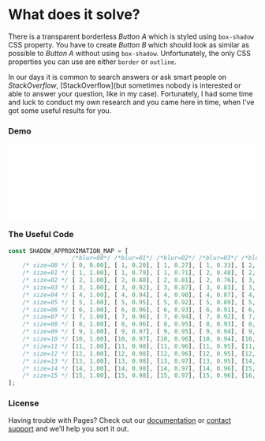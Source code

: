 # What does it solve?

There is a transparent borderless *Button A* which is styled using `box-shadow` CSS property.
You have to create *Button B* which should look as similar as possible to *Button A* without using `box-shadow`.
Unfortunately, the only CSS properties you can use are either `border` or `outline`.

In our days it is common to search answers or ask smart people on *StackOverflow*, [StackOverflow](but sometimes nobody is interested or able to answer your question, like in my case).
Fortunately, I had some time and luck to conduct my own research and you came here in time, when I've got some useful results for you.

### Demo

<iframe src="demo/index.html" width="100%" allowtransparency="true" frameborder=0></iframe>

### The Useful Code

```javascript
const SHADOW_APPROXIMATION_MAP = [
                  /*blur=00*/ /*blur=01*/ /*blur=02*/ /*blur=03*/ /*blur=04*/ /*blur=05*/ /*blur=06*/ /*blur=07*/ /*blur=08*/ /*blur=09*/ /*blur=10*/ /*blur=11*/ /*blur=12*/ /*blur=13*/ /*blur=14*/ /*blur=15*/
    /* size=00 */ [ 0, 0.00], [ 1, 0.20], [ 1, 0.27], [ 1, 0.33], [ 2, 0.25], [ 2, 0.28], [ 2, 0.31], [ 2, 0.33], [ 2, 0.33], [ 3, 0.30], [ 3, 0.30], [ 3, 0.31], [ 3, 0.31], [ 4, 0.29], [ 4, 0.30], [ 4, 0.30],
    /* size=01 */ [ 1, 1.00], [ 1, 0.79], [ 1, 0.71], [ 2, 0.48], [ 2, 0.48], [ 2, 0.48], [ 3, 0.39], [ 3, 0.40], [ 3, 0.40], [ 4, 0.35], [ 4, 0.35], [ 4, 0.36], [ 4, 0.36], [ 4, 0.37], [ 5, 0.34], [ 5, 0.34],
    /* size=02 */ [ 2, 1.00], [ 2, 0.88], [ 2, 0.81], [ 2, 0.76], [ 3, 0.59], [ 3, 0.58], [ 3, 0.56], [ 4, 0.47], [ 4, 0.47], [ 4, 0.47], [ 4, 0.47], [ 4, 0.47], [ 4, 0.47], [ 5, 0.42], [ 5, 0.42], [ 5, 0.42],
    /* size=03 */ [ 3, 1.00], [ 3, 0.92], [ 3, 0.87], [ 3, 0.83], [ 3, 0.79], [ 4, 0.66], [ 4, 0.64], [ 4, 0.62], [ 4, 0.62], [ 5, 0.52], [ 5, 0.52], [ 5, 0.52], [ 5, 0.52], [ 6, 0.46], [ 6, 0.45], [ 6, 0.45],
    /* size=04 */ [ 4, 1.00], [ 4, 0.94], [ 4, 0.90], [ 4, 0.87], [ 4, 0.84], [ 4, 0.81], [ 5, 0.69], [ 5, 0.67], [ 5, 0.67], [ 5, 0.64], [ 5, 0.64], [ 6, 0.56], [ 6, 0.56], [ 6, 0.55], [ 7, 0.49], [ 7, 0.49],
    /* size=05 */ [ 5, 1.00], [ 5, 0.95], [ 5, 0.92], [ 5, 0.89], [ 5, 0.87], [ 5, 0.85], [ 6, 0.74], [ 6, 0.72], [ 6, 0.72], [ 6, 0.68], [ 6, 0.68], [ 6, 0.66], [ 6, 0.66], [ 7, 0.58], [ 7, 0.58], [ 7, 0.58],
    /* size=06 */ [ 6, 1.00], [ 6, 0.96], [ 6, 0.93], [ 6, 0.91], [ 6, 0.89], [ 6, 0.87], [ 6, 0.84], [ 7, 0.75], [ 7, 0.75], [ 7, 0.71], [ 7, 0.71], [ 7, 0.70], [ 7, 0.70], [ 8, 0.62], [ 8, 0.61], [ 8, 0.61],
    /* size=07 */ [ 7, 1.00], [ 7, 0.96], [ 7, 0.94], [ 7, 0.92], [ 7, 0.90], [ 7, 0.89], [ 7, 0.86], [ 8, 0.78], [ 8, 0.78], [ 8, 0.75], [ 8, 0.75], [ 8, 0.73], [ 8, 0.73], [ 8, 0.70], [ 9, 0.64], [ 9, 0.64],
    /* size=08 */ [ 8, 1.00], [ 8, 0.96], [ 8, 0.95], [ 8, 0.93], [ 8, 0.91], [ 8, 0.90], [ 8, 0.88], [ 8, 0.86], [ 8, 0.86], [ 9, 0.77], [ 9, 0.77], [ 9, 0.75], [ 9, 0.75], [ 9, 0.72], [10, 0.67], [10, 0.67],
    /* size=09 */ [ 9, 1.00], [ 9, 0.97], [ 9, 0.95], [ 9, 0.94], [ 9, 0.92], [ 9, 0.91], [ 9, 0.89], [ 9, 0.87], [ 9, 0.87], [10, 0.79], [10, 0.79], [10, 0.77], [10, 0.77], [10, 0.75], [10, 0.73], [10, 0.73],
    /* size=10 */ [10, 1.00], [10, 0.97], [10, 0.96], [10, 0.94], [10, 0.93], [10, 0.92], [10, 0.90], [10, 0.89], [10, 0.89], [11, 0.80], [11, 0.80], [11, 0.79], [11, 0.79], [11, 0.76], [11, 0.75], [11, 0.75],
    /* size=11 */ [11, 1.00], [11, 0.98], [11, 0.96], [11, 0.95], [11, 0.93], [11, 0.92], [11, 0.91], [11, 0.89], [11, 0.89], [11, 0.86], [11, 0.86], [12, 0.81], [12, 0.81], [12, 0.78], [12, 0.77], [12, 0.77],
    /* size=12 */ [12, 1.00], [12, 0.98], [12, 0.96], [12, 0.95], [12, 0.94], [12, 0.93], [12, 0.91], [12, 0.90], [12, 0.90], [12, 0.87], [12, 0.87], [13, 0.82], [13, 0.82], [13, 0.80], [13, 0.78], [13, 0.78],
    /* size=13 */ [13, 1.00], [13, 0.98], [13, 0.97], [13, 0.95], [14, 0.91], [13, 0.94], [13, 0.93], [13, 0.91], [14, 0.87], [14, 0.86], [14, 0.84], [14, 0.83], [14, 0.83], [14, 0.82], [14, 0.80], [15, 0.77],
    /* size=14 */ [14, 1.00], [14, 0.98], [14, 0.97], [14, 0.96], [15, 0.92], [14, 0.95], [14, 0.93], [14, 0.91], [15, 0.88], [15, 0.87], [15, 0.85], [15, 0.84], [15, 0.84], [15, 0.83], [15, 0.81], [15, 0.82],
    /* size=15 */ [15, 1.00], [15, 0.98], [15, 0.97], [15, 0.96], [16, 0.92], [15, 0.95], [15, 0.93], [15, 0.92], [16, 0.89], [16, 0.87], [16, 0.86], [16, 0.84], [16, 0.85], [16, 0.84], [16, 0.82], [16, 0.83],
];
```

### License

Having trouble with Pages? Check out our [documentation](https://help.github.com/categories/github-pages-basics/) or [contact support](https://github.com/contact) and we’ll help you sort it out.
